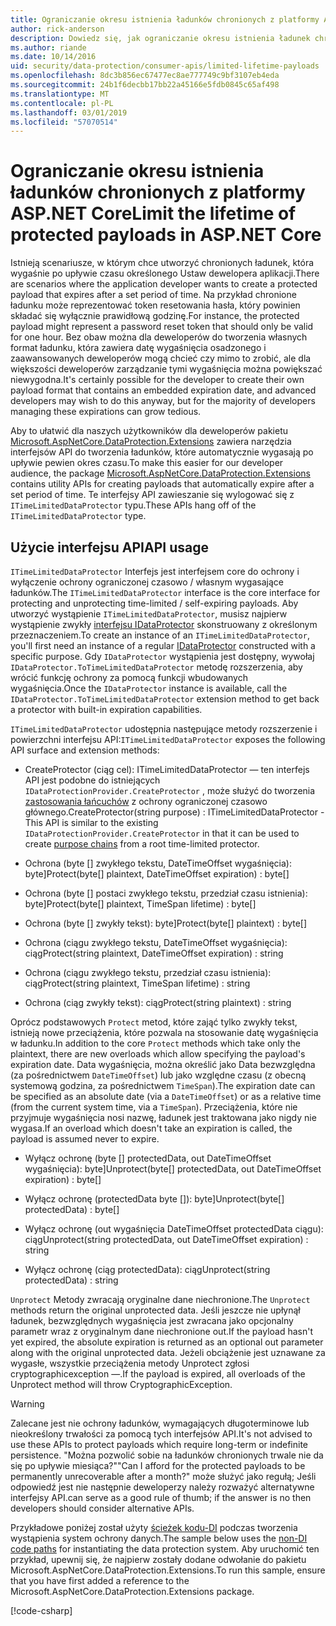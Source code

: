```yaml
---
title: Ograniczanie okresu istnienia ładunków chronionych z platformy ASP.NET Core
author: rick-anderson
description: Dowiedz się, jak ograniczanie okresu istnienia ładunek chronionych za pomocą interfejsów API do ochrony danych usługi ASP.NET Core.
ms.author: riande
ms.date: 10/14/2016
uid: security/data-protection/consumer-apis/limited-lifetime-payloads
ms.openlocfilehash: 8dc3b856ec67477ec8ae777749c9bf3107eb4eda
ms.sourcegitcommit: 24b1f6decbb17bb22a45166e5fdb0845c65af498
ms.translationtype: MT
ms.contentlocale: pl-PL
ms.lasthandoff: 03/01/2019
ms.locfileid: "57070514"
---
```

# <a name="limit-the-lifetime-of-protected-payloads-in-aspnet-core"></a><span data-ttu-id="15f4b-103">Ograniczanie okresu istnienia ładunków chronionych z platformy ASP.NET Core</span><span class="sxs-lookup"><span data-stu-id="15f4b-103">Limit the lifetime of protected payloads in ASP.NET Core</span></span>

<span data-ttu-id="15f4b-104">Istnieją scenariusze, w którym chce utworzyć chronionych ładunek, która wygaśnie po upływie czasu określonego Ustaw dewelopera aplikacji.</span><span class="sxs-lookup"><span data-stu-id="15f4b-104">There are scenarios where the application developer wants to create a protected payload that expires after a set period of time.</span></span> <span data-ttu-id="15f4b-105">Na przykład chronione ładunku może reprezentować token resetowania hasła, który powinien składać się wyłącznie prawidłową godzinę.</span><span class="sxs-lookup"><span data-stu-id="15f4b-105">For instance, the protected payload might represent a password reset token that should only be valid for one hour.</span></span> <span data-ttu-id="15f4b-106">Bez obaw można dla deweloperów do tworzenia własnych format ładunku, która zawiera datę wygaśnięcia osadzonego i zaawansowanych deweloperów mogą chcieć czy mimo to zrobić, ale dla większości deweloperów zarządzanie tymi wygaśnięcia można powiększać niewygodna.</span><span class="sxs-lookup"><span data-stu-id="15f4b-106">It's certainly possible for the developer to create their own payload format that contains an embedded expiration date, and advanced developers may wish to do this anyway, but for the majority of developers managing these expirations can grow tedious.</span></span>

<span data-ttu-id="15f4b-107">Aby to ułatwić dla naszych użytkowników dla deweloperów pakietu [Microsoft.AspNetCore.DataProtection.Extensions](https://www.nuget.org/packages/Microsoft.AspNetCore.DataProtection.Extensions/) zawiera narzędzia interfejsów API do tworzenia ładunków, które automatycznie wygasają po upływie pewien okres czasu.</span><span class="sxs-lookup"><span data-stu-id="15f4b-107">To make this easier for our developer audience, the package [Microsoft.AspNetCore.DataProtection.Extensions](https://www.nuget.org/packages/Microsoft.AspNetCore.DataProtection.Extensions/) contains utility APIs for creating payloads that automatically expire after a set period of time.</span></span> <span data-ttu-id="15f4b-108">Te interfejsy API zawieszanie się wylogować się z `ITimeLimitedDataProtector` typu.</span><span class="sxs-lookup"><span data-stu-id="15f4b-108">These APIs hang off of the `ITimeLimitedDataProtector` type.</span></span>

## <a name="api-usage"></a><span data-ttu-id="15f4b-109">Użycie interfejsu API</span><span class="sxs-lookup"><span data-stu-id="15f4b-109">API usage</span></span>

<span data-ttu-id="15f4b-110">`ITimeLimitedDataProtector` Interfejs jest interfejsem core do ochrony i wyłączenie ochrony ograniczonej czasowo / własnym wygasające ładunków.</span><span class="sxs-lookup"><span data-stu-id="15f4b-110">The `ITimeLimitedDataProtector` interface is the core interface for protecting and unprotecting time-limited / self-expiring payloads.</span></span> <span data-ttu-id="15f4b-111">Aby utworzyć wystąpienie `ITimeLimitedDataProtector`, musisz najpierw wystąpienie zwykły [interfejsu IDataProtector](xref:security/data-protection/consumer-apis/overview) skonstruowany z określonym przeznaczeniem.</span><span class="sxs-lookup"><span data-stu-id="15f4b-111">To create an instance of an `ITimeLimitedDataProtector`, you'll first need an instance of a regular [IDataProtector](xref:security/data-protection/consumer-apis/overview) constructed with a specific purpose.</span></span> <span data-ttu-id="15f4b-112">Gdy `IDataProtector` wystąpienia jest dostępny, wywołaj `IDataProtector.ToTimeLimitedDataProtector` metodę rozszerzenia, aby wrócić funkcję ochrony za pomocą funkcji wbudowanych wygaśnięcia.</span><span class="sxs-lookup"><span data-stu-id="15f4b-112">Once the `IDataProtector` instance is available, call the `IDataProtector.ToTimeLimitedDataProtector` extension method to get back a protector with built-in expiration capabilities.</span></span>

<span data-ttu-id="15f4b-113">`ITimeLimitedDataProtector` udostępnia następujące metody rozszerzenie i powierzchni interfejsu API:</span><span class="sxs-lookup"><span data-stu-id="15f4b-113">`ITimeLimitedDataProtector` exposes the following API surface and extension methods:</span></span>

* <span data-ttu-id="15f4b-114">CreateProtector (ciąg cel): ITimeLimitedDataProtector — ten interfejs API jest podobne do istniejących `IDataProtectionProvider.CreateProtector` , może służyć do tworzenia [zastosowania łańcuchów](xref:security/data-protection/consumer-apis/purpose-strings) z ochrony ograniczonej czasowo głównego.</span><span class="sxs-lookup"><span data-stu-id="15f4b-114">CreateProtector(string purpose) : ITimeLimitedDataProtector - This API is similar to the existing `IDataProtectionProvider.CreateProtector` in that it can be used to create [purpose chains](xref:security/data-protection/consumer-apis/purpose-strings) from a root time-limited protector.</span></span>

* <span data-ttu-id="15f4b-115">Ochrona (byte [] zwykłego tekstu, DateTimeOffset wygaśnięcia): byte]</span><span class="sxs-lookup"><span data-stu-id="15f4b-115">Protect(byte[] plaintext, DateTimeOffset expiration) : byte[]</span></span>

* <span data-ttu-id="15f4b-116">Ochrona (byte [] postaci zwykłego tekstu, przedział czasu istnienia): byte]</span><span class="sxs-lookup"><span data-stu-id="15f4b-116">Protect(byte[] plaintext, TimeSpan lifetime) : byte[]</span></span>

* <span data-ttu-id="15f4b-117">Ochrona (byte [] zwykły tekst): byte]</span><span class="sxs-lookup"><span data-stu-id="15f4b-117">Protect(byte[] plaintext) : byte[]</span></span>

* <span data-ttu-id="15f4b-118">Ochrona (ciągu zwykłego tekstu, DateTimeOffset wygaśnięcia): ciąg</span><span class="sxs-lookup"><span data-stu-id="15f4b-118">Protect(string plaintext, DateTimeOffset expiration) : string</span></span>

* <span data-ttu-id="15f4b-119">Ochrona (ciągu zwykłego tekstu, przedział czasu istnienia): ciąg</span><span class="sxs-lookup"><span data-stu-id="15f4b-119">Protect(string plaintext, TimeSpan lifetime) : string</span></span>

* <span data-ttu-id="15f4b-120">Ochrona (ciąg zwykły tekst): ciąg</span><span class="sxs-lookup"><span data-stu-id="15f4b-120">Protect(string plaintext) : string</span></span>

<span data-ttu-id="15f4b-121">Oprócz podstawowych `Protect` metod, które zająć tylko zwykły tekst, istnieją nowe przeciążenia, które pozwala na stosowanie datę wygaśnięcia w ładunku.</span><span class="sxs-lookup"><span data-stu-id="15f4b-121">In addition to the core `Protect` methods which take only the plaintext, there are new overloads which allow specifying the payload's expiration date.</span></span> <span data-ttu-id="15f4b-122">Data wygaśnięcia, można określić jako Data bezwzględna (za pośrednictwem `DateTimeOffset`) lub jako względne czasu (z obecną systemową godzina, za pośrednictwem `TimeSpan`).</span><span class="sxs-lookup"><span data-stu-id="15f4b-122">The expiration date can be specified as an absolute date (via a `DateTimeOffset`) or as a relative time (from the current system time, via a `TimeSpan`).</span></span> <span data-ttu-id="15f4b-123">Przeciążenia, które nie przyjmuje wygaśnięcia nosi nazwę, ładunek jest traktowana jako nigdy nie wygasa.</span><span class="sxs-lookup"><span data-stu-id="15f4b-123">If an overload which doesn't take an expiration is called, the payload is assumed never to expire.</span></span>

* <span data-ttu-id="15f4b-124">Wyłącz ochronę (byte [] protectedData, out DateTimeOffset wygaśnięcia): byte]</span><span class="sxs-lookup"><span data-stu-id="15f4b-124">Unprotect(byte[] protectedData, out DateTimeOffset expiration) : byte[]</span></span>

* <span data-ttu-id="15f4b-125">Wyłącz ochronę (protectedData byte []): byte]</span><span class="sxs-lookup"><span data-stu-id="15f4b-125">Unprotect(byte[] protectedData) : byte[]</span></span>

* <span data-ttu-id="15f4b-126">Wyłącz ochronę (out wygaśnięcia DateTimeOffset protectedData ciągu): ciąg</span><span class="sxs-lookup"><span data-stu-id="15f4b-126">Unprotect(string protectedData, out DateTimeOffset expiration) : string</span></span>

* <span data-ttu-id="15f4b-127">Wyłącz ochronę (ciąg protectedData): ciąg</span><span class="sxs-lookup"><span data-stu-id="15f4b-127">Unprotect(string protectedData) : string</span></span>

<span data-ttu-id="15f4b-128">`Unprotect` Metody zwracają oryginalne dane niechronione.</span><span class="sxs-lookup"><span data-stu-id="15f4b-128">The `Unprotect` methods return the original unprotected data.</span></span> <span data-ttu-id="15f4b-129">Jeśli jeszcze nie upłynął ładunek, bezwzględnych wygaśnięcia jest zwracana jako opcjonalny parametr wraz z oryginalnym dane niechronione out.</span><span class="sxs-lookup"><span data-stu-id="15f4b-129">If the payload hasn't yet expired, the absolute expiration is returned as an optional out parameter along with the original unprotected data.</span></span> <span data-ttu-id="15f4b-130">Jeżeli obciążenie jest uznawane za wygasłe, wszystkie przeciążenia metody Unprotect zgłosi cryptographicexception —.</span><span class="sxs-lookup"><span data-stu-id="15f4b-130">If the payload is expired, all overloads of the Unprotect method will throw CryptographicException.</span></span>

>[!WARNING]
> <span data-ttu-id="15f4b-131">Zalecane jest nie ochrony ładunków, wymagających długoterminowe lub nieokreślony trwałości za pomocą tych interfejsów API.</span><span class="sxs-lookup"><span data-stu-id="15f4b-131">It's not advised to use these APIs to protect payloads which require long-term or indefinite persistence.</span></span> <span data-ttu-id="15f4b-132">"Można pozwolić sobie na ładunków chronionych trwale nie da się po upływie miesiąca?"</span><span class="sxs-lookup"><span data-stu-id="15f4b-132">"Can I afford for the protected payloads to be permanently unrecoverable after a month?"</span></span> <span data-ttu-id="15f4b-133">może służyć jako regułą; Jeśli odpowiedź jest nie następnie deweloperzy należy rozważyć alternatywne interfejsy API.</span><span class="sxs-lookup"><span data-stu-id="15f4b-133">can serve as a good rule of thumb; if the answer is no then developers should consider alternative APIs.</span></span>

<span data-ttu-id="15f4b-134">Przykładowe poniżej został użyty [ścieżek kodu-DI](xref:security/data-protection/configuration/non-di-scenarios) podczas tworzenia wystąpienia system ochrony danych.</span><span class="sxs-lookup"><span data-stu-id="15f4b-134">The sample below uses the [non-DI code paths](xref:security/data-protection/configuration/non-di-scenarios) for instantiating the data protection system.</span></span> <span data-ttu-id="15f4b-135">Aby uruchomić ten przykład, upewnij się, że najpierw zostały dodane odwołanie do pakietu Microsoft.AspNetCore.DataProtection.Extensions.</span><span class="sxs-lookup"><span data-stu-id="15f4b-135">To run this sample, ensure that you have first added a reference to the Microsoft.AspNetCore.DataProtection.Extensions package.</span></span>

[!code-csharp[](limited-lifetime-payloads/samples/limitedlifetimepayloads.cs)]
